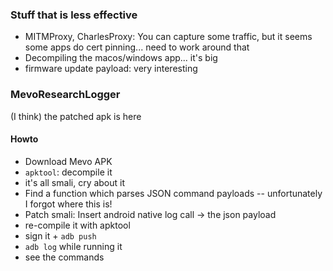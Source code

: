 ### Stuff that is less effective
- MITMProxy, CharlesProxy: You can capture some traffic, but it seems some apps do cert pinning... need to work around that
- Decompiling the macos/windows app... it's big
- firmware update payload: very interesting

### MevoResearchLogger
(I think) the patched apk is here
#### Howto
- Download Mevo APK
- `apktool`: decompile it
- it's all smali, cry about it
- Find a function which parses JSON command payloads -- unfortunately I forgot where this is!
- Patch smali: Insert android native log call -> the json payload
- re-compile it with apktool
- sign it + `adb push`
- `adb log` while running it
- see the commands
